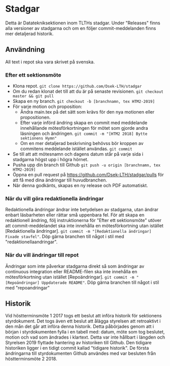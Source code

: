 # Stadgar

Detta är Datatekniksektionen inom TLTHs stadgar. Under "Releases" finns alla versioner av stadgarna och om en följer commit-meddelanden finns mer detaljerad historik.

## Användning
All text i repot ska vara skrivet på svenska.

### Efter ett sektionsmöte
* Klona repot. `git clone https://github.com/Dsek-LTH/stadgar`
* Om du redan klonat det till att du är på senaste revisionen. `git checkout master && git pull`
* Skapa en ny branch. `git checkout -b [branchnamn, tex HTM2-2019]`
* För varje motion och proposition:
    * Ändra main.tex på det sätt som krävs för den nya motionen eller propositionen.
    * Efter varje införd ändring skapa en commit med meddelande innehållande mötesförkortningen för mötet som gjorde andra läsningen och ändringen. `git commit -m "[HTM2 2018] Bytte sektionens Hymn"`
    * Om en mer detaljerad beskrivning behövss bör kroppen av commitens meddelande istället användas. `git commit`
* Se till att att mötesnamn och dagens datum står på varje sida i stadgarna högst upp i högra hörnet.
* Pusha upp din branch till Github `git push -u origin [branchnamn, tex HTM2-2019]`
* Öppna en pull request på https://github.com/Dsek-LTH/stadgar/pulls för att få med dina ändringar till huvudbranchen.
* När denna godkänts, skapas en ny release och PDF automatiskt.

### När du vill göra redaktionella ändringar
Redaktionella ändringar ändrar inte betydelsen av stadgarna, utan ändrar enbart läsbarheten eller rättar små uppenbara fel. För att skapa en redaktionell ändring, följ instruktionerna för "Efter ett sektionsmöte" utöver att commit-meddelandet ska inte innehålla en mötesförkortning utan istället [Redaktionella ändringar]. `git commit -m "[Redaktionella ändringar] Fixade stavfel"`. Döp gärna branchen till något i stil med "redaktionellaandringar".

### När du vill ändringar till repot
Ändringar som inte påverkar stadgarna direkt så som ändringar av continuous integration eller README-filen ska inte innehålla en mötesförkortning utan istället [Repoändringar]. `git commit -m "[Repoändringar] Uppdaterade README"`. Döp gärna branchen till något i stil med "repoandringar"

## Historik
Vid höstterminsmöte 1 2017 togs ett beslut att införa historik för sektionens styrdokument. Det togs även ett beslut att ålägga styrelsen att retroaktivt i den mån det går att införa denna historik. Detta påbörjades genom att i början i styrdokumenten fylla i en tabell med: datum, möte som tog beslutet, motion och vad som ändrades i klartext. Detta var inte hållbart i längden och Styrelsen 2019 flyttade hantering av historiken till Github. Den tidigare historiken ligger i en tidigt commit kallad "tidigare historik". De första ändringarna till styrdokumenten Github användes med var besluten från höstterminsmöte 2 2018.
